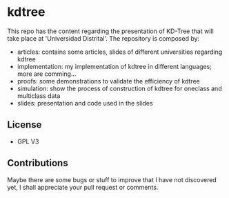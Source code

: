 # kdtree

This repo has the content regarding the presentation of KD-Tree that will take place at 'Universidad Distrital'. The repository is composed by:
 - articles: contains some articles, slides of different universities regarding kdtree
 - implementation: my implementation of kdtree in different languages; more are comming...
 - proofs: some demonstrations to validate the efficiency of kdtree
 - simulation: show the process of construction of kdtree for oneclass and multiclass data
 - slides: presentation and code used in the slides


## License
 - GPL V3

## Contributions

Maybe there are some bugs or stuff to improve that I have not discovered yet, I shall  appreciate your pull request or comments.
